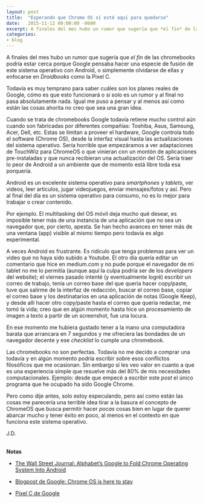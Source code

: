 ```yaml
---
layout: post
title:  "Esperando que Chrome OS sí esté aquí para quedarse"
date:   2015-11-12 00:00:00 -0600
excerpt: A finales del mes hubo un rumor que sugería que *el fin* de las chromebooks podría estar cerca porque Google pensaba hacer una especie de fusión de este sistema operativo con Android, o simplemente olvidarse de ellas, espero que no sea cierto.
categories:
- blog
---
```

A finales del mes hubo un rumor que sugería que *el fin* de las chromebooks podría estar cerca porque Google pensaba hacer una especie de fusión de este sistema operativo con Android, o simplemente olvidarse de ellas y enfocarse en *Droidbooks* como la Pixel C.

Todavía es muy temprano para saber cuáles son los planes reales de Google, cómo es que esto funcionará o si solo es un rumor y al final no pasa absolutamente nada. Igual me puso a pensar y al menos así como están las cosas ahorita no creo que sea una gran idea.

Cuando se trata de chromebooks Google todavía retiene mucho control aún cuando son fabricadas por diferentes compañías: Toshiba, Asus, Samsung, Acer, Dell, etc. Estas se limitan a proveer el hardware, Google controla todo el software (Chrome OS), desde la interfaz visual hasta las actualizaciones del sistema operativo. Sería horrible que empezáramos a ver adaptaciones de TouchWiz para ChromeOS o que vinieran con un montón de aplicaciones pre-instaladas y que nunca recibieran una actualización del OS. Sería traer lo peor de Android a un ambiente que de momento está libre toda esa porquería.

Android es un excelente sistema operativo para *smartphones* y *tablets*, ver videos, leer artículos, jugar videojuegos, enviar mensajes/fotos y así. Pero al final del día es un sistema operativo para consumo, no es lo mejor para trabajar o crear contenido.

Por ejemplo. El multitasking del OS móvil deja mucho qué desear, es imposible tener más de una instancia de una aplicación que no sea un navegador que, por cierto, apesta. Se han hecho avances en tener más de una ventana (app) visible al mismo tiempo pero todavía es algo experimental.

A veces Android es frustrante. Es ridículo que tenga problemas para ver un video que no haya sido subido a Youtube. El otro día quería editar un comentario que hice en medium.com y no pude porque el navegador de mi tablet no me lo permitía (aunque aquí la culpa podría ser de los *developers* del website); el viernes pasado intenté (y eventualmente logré) escribir un correo de trabajo, tenía un correo base del que quería hacer copy/paste, tuve que salirme de la interfaz de redacción, buscar el correo base, copiar el correo base y los destinatarios en una aplicación de notas (Google Keep), y desde allí hacer otro copy/paste hasta el correo que quería redactar, me tomó la vida; creo que en algún momento hasta hice un procesamiento de imagen a texto a partir de un screenshot, fue una locura.

En ese momento me hubiera gustado tener a la mano una computadora barata que arrancara en 7 segundos y me ofreciera las bondades de un navegador decente y ese *checklist* lo cumple una chromebook.

Las chromebooks no son perfectas. Todavía no me decido a comprar una todavía y en algún momento podría escribir sobre esos conflictos filosóficos que me ocasionan. Sin embargo sí les veo valor en cuanto a que es una experiencia simple que resuelve más del 80% de mis necesidades computacionales. Ejemplo: desde que empecé a escribir este *post* el único programa que he ocupado ha sido Google Chrome.

Pero como dije antes, solo estoy especulando, pero así como están las cosas me parecería una terrible idea tirar a la basura el concepto de ChromeOS que busca permitir hacer *pocas* cosas bien en lugar de querer abarcar mucho y tener éxito en poco, al menos en el contexto en que funciona este sistema operativo.

J.D.
<br>
<br>

**Notas**

* [The Wall Street Journal: Alphabet’s Google to Fold Chrome Operating System Into Android](http://www.wsj.com/article_email/alphabets-google-to-fold-chrome-operating-system-into-android-1446151134-lMyQjAxMTA1NzIxOTAyMzk4Wj)

* [Blogpost de Google: Chrome OS is here to stay](http://chrome.blogspot.com/2015/11/chrome-os-is-here-to-stay.html)

* [Pixel C de Google](https://pixel.google.com/)